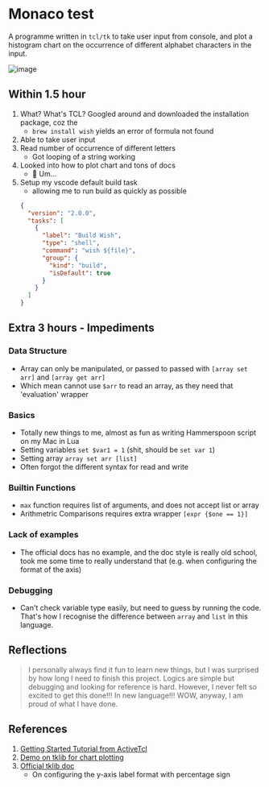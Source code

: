 # Monaco test
A programme written in `tcl/tk` to take user input from console, and plot a histogram chart on the occurrence of different alphabet characters in the input.

![image](https://i.imgur.com/Tqb3VRPl.png)

## Within 1.5 hour

1. What? What's TCL? Googled around and downloaded the installation package, coz the
    - `brew install wish` yields an error of formula not found
1. Able to take user input
1. Read number of occurrence of different letters
    - Got looping of a string working
1. Looked into how to plot chart and tons of docs
    - :thinking: Um...
1. Setup my vscode default build task
    - allowing me to run build as quickly as possible
    ```json
    {
      "version": "2.0.0",
      "tasks": [
        {
          "label": "Build Wish",
          "type": "shell",
          "command": "wish ${file}",
          "group": {
            "kind": "build",
            "isDefault": true
          }
        }
      ]
    }
    ```

## Extra 3 hours - Impediments

### Data Structure

- Array can only be manipulated, or passed to passed with `[array set arr]` and `[array get arr]`
- Which mean cannot use `$arr` to read an array, as they need that 'evaluation' wrapper

### Basics

- Totally new things to me, almost as fun as writing Hammerspoon script on my Mac in Lua
- Setting variables `set $var1 = 1` (shit, should be `set var 1`)
- Setting array `array set arr [list]`
- Often forgot the different syntax for read and write

### Builtin Functions

- `max` function requires list of arguments, and does not accept list or array
- Arithmetric Comparisons requires extra wrapper `[expr {$one == 1}]`

### Lack of examples

- The official docs has no example, and the doc style is really old school, took me some time to really understand that (e.g. when configuring the format of the axis)

### Debugging

- Can't check variable type easily, but need to guess by running the code. That's how I recognise the difference between `array` and `list` in this language.

## Reflections
> I personally always find it fun to learn new things, but I was surprised by how long I need to finish this project. Logics are simple but debugging and looking for reference is hard. However, I never felt so excited to get this done!!! In new language!!! WOW, anyway, I am proud of what I have done.

## References

1. [Getting Started Tutorial from ActiveTcl](http://docs.activestate.com/activetcl/8.6/)
1. [Demo on tklib for chart plotting](https://github.com/tcltk/tklib/)
1. [Official tklib doc](https://core.tcl.tk/tklib/doc/trunk/embedded/www/tklib/files/modules/plotchart/plotchart.html)
    - On configuring the y-axis label format with percentage sign
